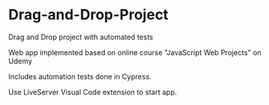 # Drag-and-Drop-Project
Drag and Drop project with automated tests

Web app implemented based on online course "JavaScript Web Projects" on Udemy

Includes automation tests done in Cypress. 

Use LiveServer Visual Code extension to start app.
